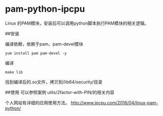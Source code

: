 # pam-python-ipcpu

Linux 的PAM模块，安装后可以调用python脚本执行PAM模块的相关逻辑。

##安装

编译依赖，依赖于pam、pam-devel模块
```
yum install pam pam-devel -y
```

编译
```
make lib
```

找到编译后的.so文件，拷贝到/lib64/security/目录

##使用
可以参照案例 utils/2factor-with-PIN/的相关内容

个人网站有详细的应用使用方法。
http://www.ipcpu.com/2016/04/linux-pam-python/
